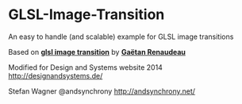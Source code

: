 GLSL-Image-Transition
=====================

An easy to handle (and scalable) example for GLSL image transitions

Based on [**glsl image transition**](https://github.com/gre/glsl-transition) by [**Gaëtan Renaudeau**](https://github.com/gre)

Modified for Design and Systems website 2014
http://designandsystems.de/

Stefan Wagner @andsynchrony
http://andsynchrony.net/
